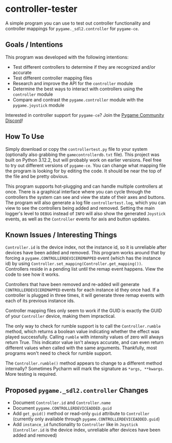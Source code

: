 # controller-tester
A simple program you can use to test out controller functionality and controller mappings for `pygame._sdl2.controller` for `pygame-ce`.

## Goals / Intentions
This program was developed with the following intentions:
- Test different controllers to determine if they are recognized and/or accurate
- Test different controller mapping files
- Research and improve the API for the `controller` module
- Determine the best ways to interact with controllers using the `controller` module
- Compare and contrast the `pygame.controller` module with the `pygame.joystick` module

Interested in controller support for `pygame-ce`? Join the [Pygame Community Discord](https://discord.com/invite/pygame)!

## How To Use
Simply download or copy the `controllertest.py` file to your system (optionally also grabbing the `gamecontrollerdb.txt` file). This project was built on Python 3.12.2, but will probably work on earlier versions. Feel free to try out different versions of `pygame-ce`. You can change what mapping file the program is looking for by editing the code. It should be near the top of the file and be pretty obvious.

This program supports hot-plugging and can handle multiple controllers at once. There is a graphical interface where you can cycle through the controllers the system can see and view the state of their axes and buttons. The program will also generate a log file `controllertest.log`, which you can view to see the controllers being added and removed. Setting the main logger's level to `DEBUG` instead of `INFO` will also show the generated `Joystick` events, as well as the `Controller` events for axis and button updates.

## Known Issues / Interesting Things
`Controller.id` is the device index, not the instance id, so it is unreliable after devices have been added and removed. This program works around that by forcing a `pygame.CONTROLLERDEVICEREMAPPED` event (which has the instance id) by using `Controller.set_mapping(Controller.get_mapping())`. Controllers reside in a pending list until the remap event happens. View the code to see how it works.

Controllers that have been removed and re-added will generate `CONTROLLERDEVICEREMAPPED` events for each instance id they once had. If a controller is plugged in three times, it will generate three remap events with each of its previous instance ids.

Controller mapping files only seem to work if the GUID is exactly the GUID of your `Controller` device, making them impractical.

The only way to check for rumble support is to call the `Controller.rumble` method, which returns a boolean value indicating whether the effect was played successfully. Calling `rumble` with intensity values of zero will always return True. This indicator value isn't always accurate, and can even return different values when called with the same arguments. Thankfully, most programs won't need to check for rumble support.

The `Controller.rumble()` method appears to change to a different method internally? Sometimes Pycharm will mark the signature as `*args, **kwargs`. More testing is required.

## Proposed `pygame._sdl2.controller` Changes
- Document `Controller.id` and `Controller.name`
- Document `pygame.CONTROLLERDEVICEADDED.guid`
- Add `get_guid()` method or read-only `guid` attribute to `Controller` (currently only available through `pygame.CONTROLLERDEVICEADDED.guid`)
- Add `instance_id` functionality to `Controller` like in `Joystick` (`Controller.id` is the device index, unreliable after devices have been added and removed)
